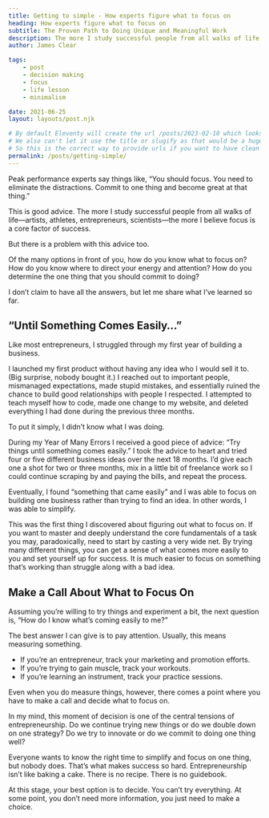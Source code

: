 ```yaml
---
title: Getting to simple - How experts figure what to focus on
heading: How experts figure what to focus on
subtitle: The Proven Path to Doing Unique and Meaningful Work
description: The more I study successful people from all walks of life, the more I believe focus is a core factor of success. But how do you know what to focus on?
author: James Clear

tags: 
    - post
    - decision making
    - focus
    - life lesson
    - minimalism

date: 2021-06-25
layout: layouts/post.njk

# By default Eleventy will create the url /posts/2023-02-10 which looks wierd
# We also can't let it use the title or slugify as that would be a huge title
# So this is the correct way to provide urls if you want to have clean urls
permalink: /posts/getting-simple/
---
```


<!-- Notice how the URL corresponds to the location of the file in the 
project (excluding the extension). This is how URLs are handled by default, 
but they can be changed to some other format through the permalink key. -->


Peak performance experts say things like, “You should focus. You need to eliminate the distractions. Commit to one thing and become great at that thing.”

This is good advice. The more I study successful people from all walks of life—artists, athletes, entrepreneurs, scientists—the more I believe focus is a core factor of success.

But there is a problem with this advice too.

Of the many options in front of you, how do you know what to focus on? How do you know where to direct your energy and attention? How do you determine the one thing that you should commit to doing?

I don’t claim to have all the answers, but let me share what I’ve learned so far.

## “Until Something Comes Easily…”

Like most entrepreneurs, I struggled through my first year of building a business.

I launched my first product without having any idea who I would sell it to. (Big surprise, nobody bought it.) I reached out to important people, mismanaged expectations, made stupid mistakes, and essentially ruined the chance to build good relationships with people I respected. I attempted to teach myself how to code, made one change to my website, and deleted everything I had done during the previous three months.

To put it simply, I didn’t know what I was doing.

During my Year of Many Errors I received a good piece of advice: “Try things until something comes easily.” I took the advice to heart and tried four or five different business ideas over the next 18 months. I’d give each one a shot for two or three months, mix in a little bit of freelance work so I could continue scraping by and paying the bills, and repeat the process.

Eventually, I found “something that came easily” and I was able to focus on building one business rather than trying to find an idea. In other words, I was able to simplify.

This was the first thing I discovered about figuring out what to focus on. If you want to master and deeply understand the core fundamentals of a task you may, paradoxically, need to start by casting a very wide net. By trying many different things, you can get a sense of what comes more easily to you and set yourself up for success. It is much easier to focus on something that’s working than struggle along with a bad idea.

## Make a Call About What to Focus On

Assuming you’re willing to try things and experiment a bit, the next question is, “How do I know what’s coming easily to me?”

The best answer I can give is to pay attention. Usually, this means measuring something.

- If you’re an entrepreneur, track your marketing and promotion efforts.
- If you’re trying to gain muscle, track your workouts.
- If you’re learning an instrument, track your practice sessions.

Even when you do measure things, however, there comes a point where you have to make a call and decide what to focus on.

In my mind, this moment of decision is one of the central tensions of entrepreneurship. Do we continue trying new things or do we double down on one strategy? Do we try to innovate or do we commit to doing one thing well?

Everyone wants to know the right time to simplify and focus on one thing, but nobody does. That’s what makes success so hard. Entrepreneurship isn’t like baking a cake. There is no recipe. There is no guidebook.

At this stage, your best option is to decide. You can’t try everything. At some point, you don’t need more information, you just need to make a choice.